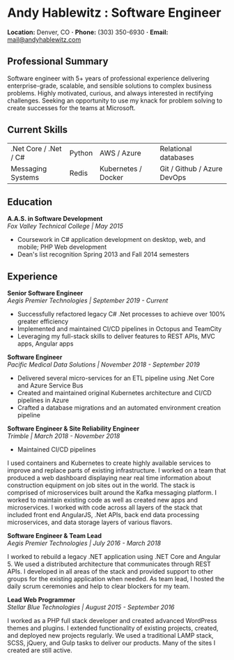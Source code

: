# Andy Hablewitz : Software Engineer

**Location:** Denver, CO **·** **Phone:** (303) 350-6930 **·** **Email:** mail@andyhablewitz.com


## **Professional Summary**

Software engineer with 5+ years of professional experience delivering enterprise-grade, scalable, and sensible solutions to complex business problems. Highly motivated, curious, and always interested in rectifying challenges. Seeking an opportunity to use my knack for problem solving to create successes for the teams at Microsoft.

## **Current Skills**
|        |  | | |
| ----------- | ----------- | ----------- | ----------- | 
| .Net Core / .Net / C# | Python|  AWS / Azure   | Relational databases|
| Messaging Systems | Redis| Kubernetes / Docker |Git / Github / Azure DevOps|

## **Education**
**A.A.S. in Software Development**  
*Fox Valley Technical College | May 2015*

- Coursework in C# application development on desktop, web, and mobile; PHP Web development
- Dean's list recognition Spring 2013 and Fall 2014 semesters


## **Experience**

**Senior Software Engineer**  
*Aegis Premier Technologies | September 2019 - Current*

- Successfully refactored legacy C# .Net processes to achieve over 100% greater efficiency
- Implemented and maintained CI/CD pipelines in Octopus and TeamCity
- Leveraging my full-stack skills to deliver features to REST APIs, MVC apps, Angular apps

**Software Engineer**  
*Pacific Medical Data Solutions | November 2018 - September 2019*

- Delivered several micro-services for an ETL pipeline using .Net Core and Azure Service Bus
- Created and maintained original Kubernetes architecture and CI/CD pipelines in Azure
- Crafted a database migrations and an automated environment creation pipeline 

**Software Engineer & Site Reliability Engineer**  
*Trimble | March 2018 - November 2018*

- Maintained CI/CD pipelines

I used containers and Kubernetes to create highly available services to improve and replace parts of existing infrastructure. I worked on a team that produced a web dashboard displaying near real time information about construction equipment on job sites out in the world. The stack is comprised of microservices built around the Kafka messaging platform. I worked to maintain existing code as well as created new apps and microservices. I worked with code across all layers of the stack that included front end AngularJS, .Net APIs, back end data processing microservices, and data storage layers of various flavors.

**Software Engineer & Team Lead**  
*Aegis Premier Technologies | July 2016 - March 2018*

I worked to rebuild a legacy .NET application using .NET Core and Angular 5. We used a distributed architecture that communicates through REST APIs. I developed in all areas of the stack and provided support to other groups for the existing application when needed. As team lead, I hosted the daily scrum ceremonies and help to clear blockers for my team.

**Lead Web Programmer**  
*Stellar Blue Technologies | August 2015 - September 2016*

I worked as a PHP full stack developer and created advanced WordPress themes and plugins. I extended functionality of existing projects, created, and deployed new projects regularly. We used a traditional LAMP stack, SCSS, jQuery, and Gulp tasks to deliver our products. Many of the sites I created are still active.
